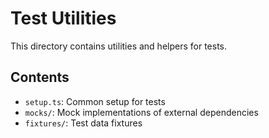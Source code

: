 # Test Utilities

This directory contains utilities and helpers for tests.

## Contents

- `setup.ts`: Common setup for tests
- `mocks/`: Mock implementations of external dependencies
- `fixtures/`: Test data fixtures
